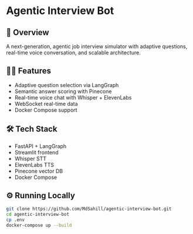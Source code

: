 # Agentic Interview Bot

## 🚀 Overview
A next-generation, agentic job interview simulator with adaptive questions, real-time voice conversation, and scalable architecture.

## 👨‍💻 Features
- Adaptive question selection via LangGraph
- Semantic answer scoring with Pinecone
- Real-time voice chat with Whisper + ElevenLabs
- WebSocket real-time data
- Docker Compose support

## 🛠 Tech Stack
- FastAPI + LangGraph
- Streamlit frontend
- Whisper STT
- ElevenLabs TTS
- Pinecone vector DB
- Docker Compose

## ⚙️ Running Locally

```bash
git clone https://github.com/MdSahill/agentic-interview-bot.git
cd agentic-interview-bot
cp .env
docker-compose up --build
